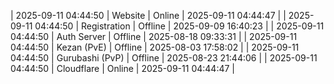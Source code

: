 | 2025-09-11 04:44:50 | Website | Online | 2025-09-11 04:44:47 |
| 2025-09-11 04:44:50 | Registration | Offline | 2025-09-09 16:40:23 |
| 2025-09-11 04:44:50 | Auth Server | Offline | 2025-08-18 09:33:31 |
| 2025-09-11 04:44:50 | Kezan (PvE) | Offline | 2025-08-03 17:58:02 |
| 2025-09-11 04:44:50 | Gurubashi (PvP) | Offline | 2025-08-23 21:44:06 |
| 2025-09-11 04:44:50 | Cloudflare | Online | 2025-09-11 04:44:47 |
